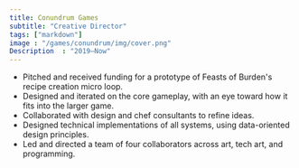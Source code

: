 ```yaml
---
title: Conundrum Games
subtitle: "Creative Director"
tags: ["markdown"]
image : "/games/conundrum/img/cover.png"
Description  : "2019—Now"
---
```


- Pitched and received funding for a prototype of Feasts of Burden's recipe creation micro loop.
- Designed and iterated on the core gameplay, with an eye toward how it fits into the larger game.
- Collaborated with design and chef consultants to refine ideas.
- Designed technical implementations of all systems, using data-oriented design principles.
- Led and directed a team of four collaborators across art, tech art, and programming.